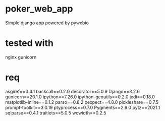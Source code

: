 # poker_web_app
Simple django app powered by pywebio

# tested with 
nginx
gunicorn

# req
asgiref==3.4.1
backcall==0.2.0
decorator==5.0.9
Django==3.2.6
gunicorn==20.1.0
ipython==7.26.0
ipython-genutils==0.2.0
jedi==0.18.0
matplotlib-inline==0.1.2
parso==0.8.2
pexpect==4.8.0
pickleshare==0.7.5
prompt-toolkit==3.0.19
ptyprocess==0.7.0
Pygments==2.9.0
pytz==2021.1
sqlparse==0.4.1
traitlets==5.0.5
wcwidth==0.2.5
